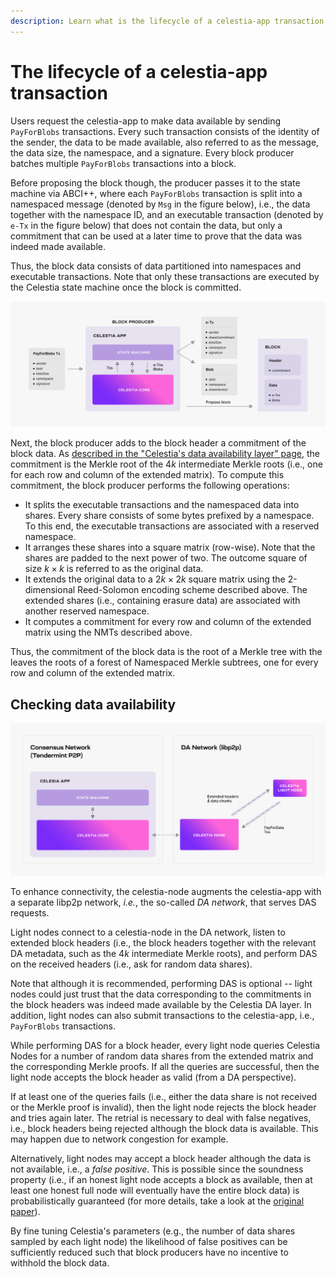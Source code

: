 ```yaml
---
description: Learn what is the lifecycle of a celestia-app transaction.
---
```


# The lifecycle of a celestia-app transaction

Users request the celestia-app to make data available by
sending `PayForBlobs` transactions. Every such transaction consists
of the identity of the sender, the data to be made available, also
referred to as the message, the data size, the namespace, and
a signature. Every block producer batches multiple `PayForBlobs`
transactions into a block.

Before proposing the block though, the producer passes it to the
state machine via ABCI++, where each `PayForBlobs` transaction is
split into a namespaced message (denoted by `Msg` in the figure below),
i.e., the data together with the namespace ID, and an executable
transaction (denoted by `e-Tx` in the figure below) that does not
contain the data, but only a commitment that can be used at a later
time to prove that the data was indeed made available.

Thus, the block data consists of data partitioned into namespaces
and executable transactions. Note that only these transactions are
executed by the Celestia state machine once the block is committed.

![Lifecycle of a celestia-app Transaction](/img/learn/tx-lifecycle.png)

Next, the block producer adds to the block header a commitment
of the block data. As
[described in the "Celestia's data availability layer" page](/how-to-guides/data-availability-layer.md),
the commitment is the Merkle root of the $4k$ intermediate Merkle roots
(i.e., one for each row and column of the extended matrix).
To compute this commitment, the block producer performs the following operations:

- It splits the executable transactions and the namespaced data
  into shares. Every share consists of some bytes prefixed by a
  namespace. To this end, the executable transactions are associated
  with a reserved namespace.
- It arranges these shares into a square matrix (row-wise). Note that
  the shares are padded to the next power of two. The outcome square
  of size $k \times k$ is referred to as the original data.
- It extends the original data to a $2k \times 2k$ square matrix using
  the 2-dimensional Reed-Solomon encoding scheme described above.
  The extended shares (i.e., containing erasure data) are associated
  with another reserved namespace.
- It computes a commitment for every row and column of the extended
  matrix using the NMTs described above.

Thus, the commitment of the block data is the root of a Merkle tree
with the leaves the roots of a forest of Namespaced Merkle subtrees,
one for every row and column of the extended matrix.

## Checking data availability

![DA network](/img/learn/consensus-da.png)

To enhance connectivity, the celestia-node augments the celestia-app
with a separate libp2p network, _i.e._, the so-called _DA network_,
that serves DAS requests.

Light nodes connect to a celestia-node in the DA network, listen to
extended block headers (i.e., the block headers together with the
relevant DA metadata, such as the $4k$ intermediate Merkle roots), and
perform DAS on the received headers (i.e., ask for random data shares).

Note that although it is recommended, performing DAS is optional -- light
nodes could just trust that the data corresponding to the commitments in
the block headers was indeed made available by the Celestia DA layer.
In addition, light nodes can also submit transactions to the celestia-app,
i.e., `PayForBlobs` transactions.

While performing DAS for a block header, every light node queries Celestia
Nodes for a number of random data shares from the extended matrix and the
corresponding Merkle proofs. If all the queries are successful, then the
light node accepts the block header as valid (from a DA perspective).

If at least one of the queries fails (i.e., either the data share is not
received or the Merkle proof is invalid), then the light node rejects the
block header and tries again later. The retrial is necessary to deal with
false negatives, i.e., block headers being rejected although the block
data is available. This may happen due to network congestion for example.

Alternatively, light nodes may accept a block header although the data
is not available, i.e., a _false positive_. This is possible since the
soundness property (i.e., if an honest light node accepts a block as available,
then at least one honest full node will eventually have the entire block data)
is probabilistically guaranteed (for more details, take a look at the
[original paper](https://arxiv.org/abs/1809.09044)).

By fine tuning Celestia's parameters (e.g., the number of data shares sampled
by each light node) the likelihood of false positives can be sufficiently
reduced such that block producers have no incentive to withhold the block data.
